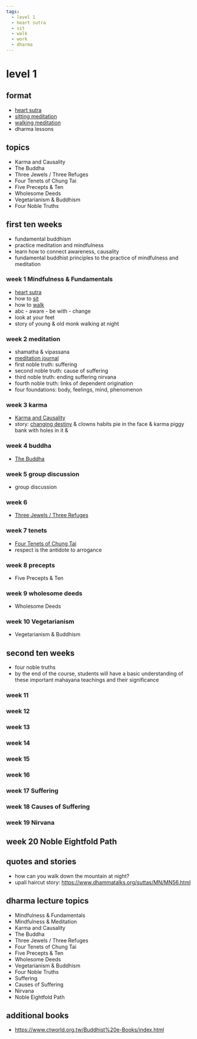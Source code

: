 ```yaml
---
tags:
  - level 1 
  - heart sutra
  - sit
  - walk
  - work 
  - dharma
---
```

# level 1

## format

- [heart sutra](heart_sutra.md)
- [sitting meditation](breath.md)
- [walking meditation](walking.md)
- dharma lessons

## topics

- Karma and Causality
- The Buddha
- Three Jewels / Three Refuges
- Four Tenets of Chung Tai
- Five Precepts & Ten
- Wholesome Deeds
- Vegetarianism & Buddhism
- Four Noble Truths

## first ten weeks

- fundamental buddhism
- practice meditation and mindfulness
- learn how to connect awareness, causality
- fundamental buddhist principles to the practice of mindfulness and meditation

### week 1 Mindfulness & Fundamentals

- [heart sutra](heart_sutra.md)
- how to [sit](sitting.md)
- how to [walk](walking.md)
- abc - aware - be with - change
- look at your feet
- story of young & old monk walking at night

### week 2 meditation

- shamatha & vipassana
- [meditation journal](record.md)
- first noble truth: suffering
- second noble truth: cause of suffering
- third noble truth: ending suffering nirvana
- fourth noble truth: links of dependent origination
- four foundations: body, feelings, mind, phenomenon

### week 3 karma

- [Karma and Causality](karma.md)
- story: [changing destiny](karma.md) & clowns habits pie in the face & karma piggy bank with holes in it &

### week 4 buddha

- [The Buddha](buddha.md)

### week 5 group discussion

- group discussion

### week 6

- [Three Jewels / Three Refuges](three_jewels.md)

### week 7 tenets

- [Four Tenets of Chung Tai](tenets.md)
- respect is the antidote to arrogance

### week 8 precepts

- Five Precepts & Ten

### week 9 wholesome deeds

- Wholesome Deeds

### week 10 Vegetarianism

- Vegetarianism & Buddhism

## second ten weeks

- four noble truths
- by the end of the course, students will have a basic understanding of these important mahayana teachings and their significance

### week 11

### week 12

### week 13

### week 14

### week 15

### week 16

### week 17 Suffering

### week 18 Causes of Suffering

### week 19 Nirvana

## week 20 Noble Eightfold Path

## quotes and stories

- how can you walk down the mountain at night?
- upali haircut story: <https://www.dhammatalks.org/suttas/MN/MN56.html>

## dharma lecture topics

- Mindfulness & Fundamentals
- Mindfulness & Meditation
- Karma and Causality
- The Buddha
- Three Jewels / Three Refuges
- Four Tenets of Chung Tai
- Five Precepts & Ten
- Wholesome Deeds
- Vegetarianism & Buddhism
- Four Noble Truths
- Suffering
- Causes of Suffering
- Nirvana
- Noble Eightfold Path

## additional books

- <https://www.ctworld.org.tw/Buddhist%20e-Books/index.html>
